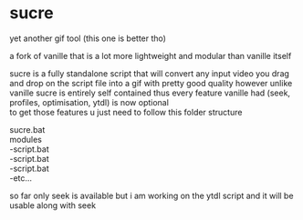 # sucre
yet another gif tool (this one is better tho)  

a fork of vanille that is a lot more lightweight and modular than vanille itself  

sucre is a fully standalone script that will convert any input video you drag and drop on the script file into a gif with pretty good quality 
however unlike vanille sucre is entirely self contained thus every feature vanille had (seek, profiles, optimisation, ytdl) is now optional  
to get those features u just need to follow this folder structure  

sucre.bat  
modules   
-script.bat  
-script.bat  
-script.bat  
-etc...  

so far only seek is available but i am working on the ytdl script and it will be usable along with seek  
